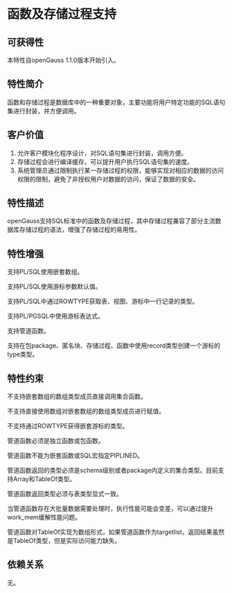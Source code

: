# 函数及存储过程支持<a name="ZH-CN_TOPIC_0000001152195137"></a>

## 可获得性<a name="section56086982"></a>

本特性自openGauss 1.1.0版本开始引入。

## 特性简介<a name="section35020791"></a>

函数和存储过程是数据库中的一种重要对象，主要功能将用户特定功能的SQL语句集进行封装，并方便调用。

## 客户价值<a name="section46751668"></a>

1.  允许客户模块化程序设计，对SQL语句集进行封装，调用方便。
2.  存储过程会进行编译缓存，可以提升用户执行SQL语句集的速度。
3.  系统管理员通过限制执行某一存储过程的权限，能够实现对相应的数据的访问权限的限制，避免了非授权用户对数据的访问，保证了数据的安全。

## 特性描述<a name="section18111828"></a>

openGauss支持SQL标准中的函数及存储过程，其中存储过程兼容了部分主流数据库存储过程的语法，增强了存储过程的易用性。

## 特性增强<a name="section28788730"></a>

支持PL/SQL使用嵌套数组。

支持PL/SQL使用游标参数默认值。

支持PL/SQL中通过ROWTYPE获取表、视图、游标中一行记录的类型。

支持PL/PGSQL中使用游标表达式。

支持管道函数。

支持在包package、匿名块、存储过程、函数中使用record类型创建一个游标的type类型。

## 特性约束<a name="section06531946143616"></a>

不支持嵌套数组的数组类型成员直接调用集合函数。

不支持直接使用数组对嵌套数组的数组类型成员进行赋值。

不支持通过ROWTYPE获得嵌套游标的类型。

管道函数必须是独立函数或包函数。

管道函数不能为嵌套函数或SQL宏指定PIPLINED。

管道函数返回的类型必须是schema级别或者package内定义的集合类型。目前支持Array和TableOf类型。

管道函数返回类型必须与表类型显式一致。

当管道函数存在大批量数据需要处理时，执行性能可能会变差，可以通过提升work_mem缓解性能问题。

管道函数对TableOf实现为数组形式，如果管道函数作为targetlist，返回结果虽然是TableOf类型，但是实际访问能力缺失。

## 依赖关系<a name="section57771982"></a>

无。

